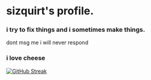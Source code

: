 # sizquirt's profile.
### i try to fix things and i sometimes make things.
 dont msg me i will never respond
### i love cheese


[![GitHub Streak](https://streak-stats.demolab.com?user=sizquirt&theme=gruvbox-duo&hide_border=true)](https://git.io/streak-stats)




